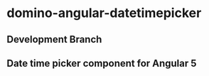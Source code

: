 # domino-angular-datetimepicker
Development Branch 
------------------------------------------------------------------------- 
Date time picker component  for Angular 5
-------------------------------------------------------------------------
